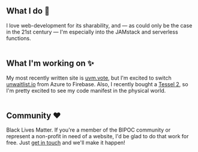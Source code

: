 ## What I do 🎸
I love web-development for its sharability, and — as could only be the case in the 21st century — I'm especially into the JAMstack and serverless functions.
<br />
<br />

## What I'm working on ✨
My most recently written site is [uvm.vote](https://uvm.vote), but I'm excited to switch [unwaitlist.io](https://unwaitlist.io/) from Azure to Firebase. Also, I recently bought a [Tessel 2](https://tessel.io/), so I'm pretty excited to see my code manifest in the physical world.
<br />
<br />

## Community ❤️
Black Lives Matter. If you're a member of the BIPOC community or represent a non-profit in need of a website, I'd be glad to do that work for free. Just [get in touch](mailto:jamestedesco802@gmail.com?subject=Looking%20to%20discuss%20website%20needs) and we'll make it happen!
